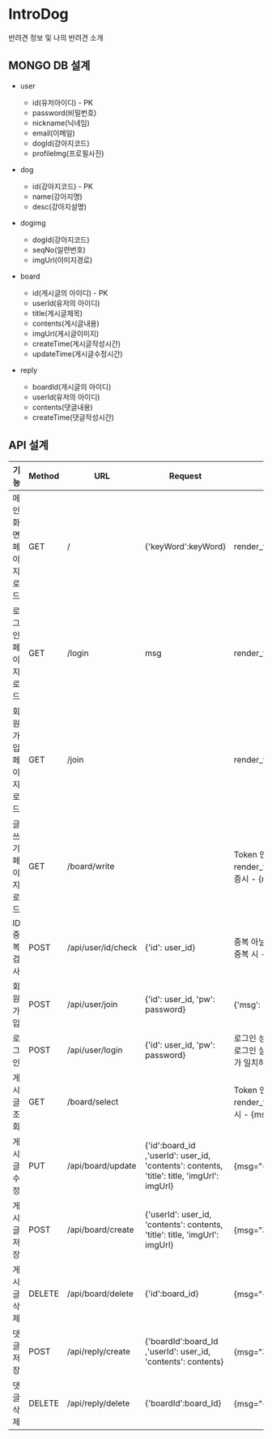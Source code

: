 # IntroDog

반려견 정보 및 나의 반려견 소개

## MONGO DB 설계

- user
  - id(유저아이디) - PK
  - password(비밀번호)
  - nickname(닉네임)
  - email(이메일)
  - dogId(강아지코드)
  - profileImg(프로필사진)

- dog
  - id(강아지코드) - PK
  - name(강아지명)
  - desc(강아지설명)

- dogimg
  - dogId(강아지코드)
  - seqNo(일련번호)
  - imgUrl(이미지경로)

- board
  - id(게시글의 아이디) - PK
  - userId(유저의 아이디)
  - title(게시글제목)
  - contents(게시글내용)
  - imgUrl(게시글이미지)
  - createTime(게시글작성시간)
  - updateTime(게시글수정시간)

- reply
  - boardId(게시글의 아이디)
  - userId(유저의 아이디)
  - contents(댓글내용)
  - createTime(댓글작성시간)

## API 설계

| 기능                 | Method | URL              | Request                                                                                         | Response                                                                                                                            |
| -------------------- | ------ | ---------------- | ----------------------------------------------------------------------------------------------- | ----------------------------------------------------------------------------------------------------------------------------------- |
| 메인화면 페이지 로드 | GET    | /                | {'keyWord':keyWord}                                                                             | render_template('index.html',keyWord=keyWord)                                                                                       |
| 로그인 페이지 로드   | GET    | /login           | msg                                                                                             | render_template('login.html', msg=msg)                                                                                              |
| 회원가입 페이지 로드 | GET    | /join            |                                                                                                 | render_template('join.html')                                                                                                        |
| 글쓰기 페이지 로드   | GET    | /board/write           |                                                                                                 | Token 인증시 - render_template('board_write.html'), Token 미인증시 - {msg="로그인 정보가 존재하지 않습니다."}                       |
| ID 중복검사          | POST   | /api/user/id/check   | {'id': user_id}                                                                                | 중복 아닐시 - {'msg': "사용 가능한 아이디 입니다."} 중복 시 - {'msg': "이미 존재하는 아이디 입니다."}                               |
| 회원가입             | POST   | /api/user/join        | {'id': user_id, 'pw': password}                                                                      | {'msg': '회원가입이 완료되었습니다.'}                                                                                               |
| 로그인               | POST   | /api/user/login       | {'id': user_id, 'pw': password}                                                                      | 로그인 성공 - {'result': 'success', 'token': token} 로그인 실패 - {'result': 'fail', 'msg': '아이디/비밀번호가 일치하지 않습니다.'} |
| 게시글 조회          | GET    | /board/select       |                                                                                                 | Token 인증시 - render_template('board_list.html'), Token 미인증시 - {msg="로그인 정보가 존재하지 않습니다."}                        |
| 게시글 수정          | PUT   | /api/board/update | {'id':board_id ,'userId': user_id, 'contents': contents, 'title': title, 'imgUrl': imgUrl} | {msg="수정되었습니다."}                                                                                                             |
| 게시글 저장          | POST   | /api/board/create | {'userId': user_id, 'contents': contents, 'title': title, 'imgUrl': imgUrl}                      | {msg="저장되었습니다."}                                                                                                             |
| 게시글 삭제          | DELETE   | /api/board/delete | {'id':board_id}                                                                           | {msg="삭제되었습니다."}                                                                                                             |
| 댓글 저장            | POST   | /api/reply/create | {'boardId':board_Id ,'userId': user_id, 'contents': contents}                                  | {msg="저장되었습니다."}                                                                                                             |
| 댓글 삭제            | DELETE   | /api/reply/delete | {'boardId':board_Id}                                                           | {msg="삭제되었습니다."}                                                                                                             |
